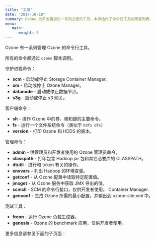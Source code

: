 ```yaml
---
title: "工具"
date: "2017-10-10"
summary: Ozone 为开发者提供一系列方便的工具，本页给出了命令行工具的简要列表。
menu:
   main:
      weight: 8
---
```


<!---
  Licensed to the Apache Software Foundation (ASF) under one or more
  contributor license agreements.  See the NOTICE file distributed with
  this work for additional information regarding copyright ownership.
  The ASF licenses this file to You under the Apache License, Version 2.0
  (the "License"); you may not use this file except in compliance with
  the License.  You may obtain a copy of the License at

      http://www.apache.org/licenses/LICENSE-2.0

  Unless required by applicable law or agreed to in writing, software
  distributed under the License is distributed on an "AS IS" BASIS,
  WITHOUT WARRANTIES OR CONDITIONS OF ANY KIND, either express or implied.
  See the License for the specific language governing permissions and
  limitations under the License.
-->

Ozone 有一系列管理 Ozone 的命令行工具。

所有的命令都通过 ```ozone``` 脚本调用。

守护进程命令：

   * **scm** - 启动或停止 Storage Container Manager。
   * **om** -  启动或停止 Ozone Manager。
   * **datanode** - 启动或停止数据节点。
   * **s3g** - 启动或停止 s3 网关。

客户端命令：

   * **sh** -  操作 Ozone 中的卷、桶和键的主要命令。
   * **fs** - 运行一个文件系统命令（类似于 `hdfs dfs`）
   * **version** - 打印 Ozone 和 HDDS 的版本。


管理命令：

   * **admin** - 供管理员和开发者使用的 Ozone 管理员命令。
   * **classpath** - 打印包含 Hadoop jar 包和其它必要库的 CLASSPATH。
   * **dtutil**    - 进行和 token 有关的操作。
   * **envvars** - 列出 Hadoop 的环境变量。
   * **getconf** -  从 Ozone 配置中读取特定配置值。
   * **jmxget**  - 从 Ozone 服务中获取 JMX 导出的值。
   * **scmcli** -  SCM 的命令行接口，仅供开发者使用。
   Container Manager.
   * **genconf** -  生成 Ozone 所需的最小配置，并输出到 ozone-site.xml 中。

测试工具：

   * **freon** -  运行 Ozone 负载生成器。
   * **genesis**  - Ozone 的 benchmark 应用，仅供开发者使用。

更多信息请参见下面的子页面：